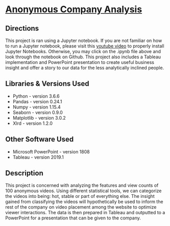 # [Anonymous Company Analysis](https://github.com/justingill/Data-Portfolio/blob/master/Anonymous%20Company%20Project/AnonymousCompany.ipynb)

## Directions
This project is ran using a Jupyter notebook. If you are not familiar on how to run a Jupyter notebook,
please visit this [youtube video](https://www.youtube.com/watch?v=o6aOqkmrrb4) to properly install Jupyter Notebooks.
Otherwise, you may click on the .ipynb file above and look through the notebook on Github. This project also includes a Tableau implementation and PowerPoint presentation to create useful business insight and offer a story to our data for the less analytically inclined people.

## Libraries & Versions Used
* Python - version 3.6.6
* Pandas - version 0.24.1
* Numpy - version 1.15.4
* Seaborn - version 0.9.0
* Matplotlib - version 3.0.2
* Xlrd - version 1.2.0

## Other Software Used
* Microsoft PowerPoint - version 1808
* Tableau - version 2019.1

## Description
This project is concerned with analyzing the features and view counts of 100 anonymous videos. Using different statistical tools, we can categorize the videos into being: hot, stable or part of everything else. The insight gained from classifying the videos will hypothetically be used to inform the rest of the company on video placement among the website to optimize viewer interactions. The data is then prepared in Tableau and outputted to a PowerPoint for a presentation that can be given to the company.

